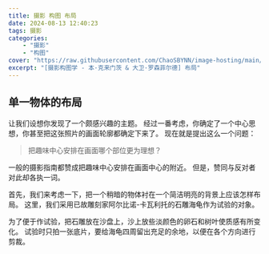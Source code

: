 ```yaml
---
title: 摄影 构图 布局
date: 2024-08-13 12:40:23
tags: 摄影
categories:
    - "摄影"
    - "构图"
cover: "https://raw.githubusercontent.com/ChaoSBYNN/image-hosting/main/photography/lens.webp"
excerpt: "[摄影构图学 - 本·克来门茨 & 大卫·罗森菲尔德] 布局"
---
```


## 单一物体的布局

让我们设想你发现了一个颇感兴趣的主题。
经过一番考虑，你确定了一个中心思想，你甚至把这张照片的画面轮廓都确定下来了。
现在就是提出这么一个问题：

> 把趣味中心安排在画面哪个部位更为理想？

一般的摄影指南都赞成把趣味中心安排在画面中心的附近。
但是，赞同与反对者对此却各执一词。

首先，我们来考虑一下，把一个稍暗的物体衬在一个简洁明亮的背景上应该怎样布局。
这里，我们采用已故雕刻家阿尔比诺-卡瓦利托的石雕海龟作为试验的对象。

为了便于作试验，把石雕放在沙盘上，沙上放些淡颜色的卵石和树叶使质感有所变化。
试验时只拍一张底片，要给海龟四周留出充足的余地，以便在各个方向进行剪裁。
